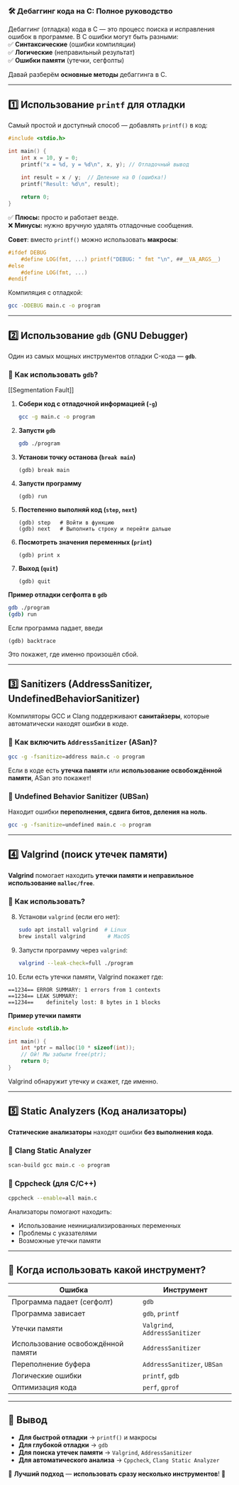 ### 🛠️ **Дебаггинг кода на C: Полное руководство**  

Дебаггинг (отладка) кода в C — это процесс поиска и исправления ошибок в программе. В C ошибки могут быть разными:  
✅ **Синтаксические** (ошибки компиляции)  
✅ **Логические** (неправильный результат)  
✅ **Ошибки памяти** (утечки, сегфолты)  

Давай разберём **основные методы** дебаггинга в C.  

---

## 1️⃣ **Использование `printf` для отладки**  
Самый простой и доступный способ — добавлять `printf()` в код:  

```c
#include <stdio.h>

int main() {
    int x = 10, y = 0;
    printf("x = %d, y = %d\n", x, y); // Отладочный вывод
    
    int result = x / y;  // Деление на 0 (ошибка!)
    printf("Result: %d\n", result);

    return 0;
}
```
✅ **Плюсы:** просто и работает везде.  
❌ **Минусы:** нужно вручную удалять отладочные сообщения.  

**Совет**: вместо `printf()` можно использовать **макросы**:  

```c
#ifdef DEBUG
    #define LOG(fmt, ...) printf("DEBUG: " fmt "\n", ##__VA_ARGS__)
#else
    #define LOG(fmt, ...)
#endif
```

Компиляция с отладкой:  
```sh
gcc -DDEBUG main.c -o program
```

---

## 2️⃣ **Использование `gdb` (GNU Debugger)**  
Один из самых мощных инструментов отладки C-кода — **`gdb`**.  

### 🔹 **Как использовать `gdb`?**  
[[Segmentation Fault]]

1. **Собери код с отладочной информацией (`-g`)**  
   ```sh
   gcc -g main.c -o program
   ```

2. **Запусти `gdb`**  
   ```sh
   gdb ./program
   ```

3. **Установи точку останова (`break main`)**  
   ```gdb
   (gdb) break main
   ```

4. **Запусти программу**  
   ```gdb
   (gdb) run
   ```

5. **Постепенно выполняй код (`step`, `next`)**  
   ```gdb
   (gdb) step   # Войти в функцию
   (gdb) next   # Выполнить строку и перейти дальше
   ```

6. **Посмотреть значения переменных (`print`)**  
   ```gdb
   (gdb) print x
   ```

7. **Выход (`quit`)**  
   ```gdb
   (gdb) quit
   ```

**Пример отладки сегфолта в `gdb`**  
```sh
gdb ./program
(gdb) run
```
Если программа падает, введи  
```gdb
(gdb) backtrace
```
Это покажет, где именно произошёл сбой.

---

## 3️⃣ **Sanitizers (AddressSanitizer, UndefinedBehaviorSanitizer)**  
Компиляторы GCC и Clang поддерживают **санитайзеры**, которые автоматически находят ошибки в коде.  

### 🔹 **Как включить `AddressSanitizer` (ASan)?**  
```sh
gcc -g -fsanitize=address main.c -o program
```
Если в коде есть **утечка памяти** или **использование освобождённой памяти**, ASan это покажет!  

### 🔹 **Undefined Behavior Sanitizer (UBSan)**  
Находит ошибки **переполнения, сдвига битов, деления на ноль**.  
```sh
gcc -g -fsanitize=undefined main.c -o program
```

---

## 4️⃣ **Valgrind (поиск утечек памяти)**  
**Valgrind** помогает находить **утечки памяти и неправильное использование `malloc/free`**.  

### 🔹 **Как использовать?**  
8. Установи `valgrind` (если его нет):  
   ```sh
   sudo apt install valgrind  # Linux
   brew install valgrind       # MacOS
   ```

9. Запусти программу через `valgrind`:  
   ```sh
   valgrind --leak-check=full ./program
   ```

10. Если есть утечки памяти, Valgrind покажет где:

   ```
   ==1234== ERROR SUMMARY: 1 errors from 1 contexts
   ==1234== LEAK SUMMARY:
   ==1234==    definitely lost: 8 bytes in 1 blocks
   ```

**Пример утечки памяти**  
```c
#include <stdlib.h>

int main() {
    int *ptr = malloc(10 * sizeof(int));
    // Ой! Мы забыли free(ptr);
    return 0;
}
```

Valgrind обнаружит утечку и скажет, где именно.

---

## 5️⃣ **Static Analyzers (Код анализаторы)**  
**Статические анализаторы** находят ошибки **без выполнения кода**.  

### 🔹 **Clang Static Analyzer**  
```sh
scan-build gcc main.c -o program
```

### 🔹 **Cppcheck (для C/C++)**  
```sh
cppcheck --enable=all main.c
```

Анализаторы помогают находить:
- Использование неинициализированных переменных  
- Проблемы с указателями  
- Возможные утечки памяти  

---

## 🎯 **Когда использовать какой инструмент?**
| Ошибка                        | Инструмент |
|--------------------------------|------------|
| Программа падает (сегфолт)     | `gdb` |
| Программа зависает             | `gdb`, `printf` |
| Утечки памяти                  | `Valgrind`, `AddressSanitizer` |
| Использование освобождённой памяти | `AddressSanitizer` |
| Переполнение буфера            | `AddressSanitizer`, `UBSan` |
| Логические ошибки               | `printf`, `gdb` |
| Оптимизация кода                | `perf`, `gprof` |

---

## 🎯 **Вывод**  
- **Для быстрой отладки** → `printf()` и макросы  
- **Для глубокой отладки** → `gdb`  
- **Для поиска утечек памяти** → `Valgrind`, `AddressSanitizer`  
- **Для автоматического анализа** → `Cppcheck`, `Clang Static Analyzer`  

📌 **Лучший подход** — **использовать сразу несколько инструментов**! 🚀  